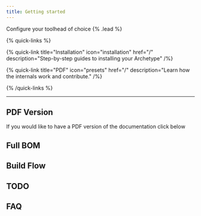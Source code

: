 ```yaml
---
title: Getting started
---
```


Configure your toolhead of choice {% .lead %}

{% quick-links %}

{% quick-link title="Installation" icon="installation" href="/" description="Step-by-step guides to installing your Archetype" /%}

{% quick-link title="PDF" icon="presets" href="/" description="Learn how the internals work and contribute." /%}

{% /quick-links %}

---

## PDF Version

If you would like to have a PDF version of the documentation click below

## Full BOM

## Build Flow

## TODO

## FAQ
